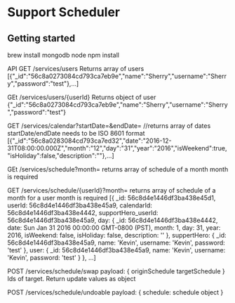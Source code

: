 Support Scheduler
=====

## Getting started
brew install mongodb
node
npm install


API
GET /services/users
Returns array of users
[{"_id":"56c8a0273084cd793ca7eb9e","name":"Sherry","username":"Sherry","password":"test"},...]

GEt /services/users/{userId}
Returns object of user
{"_id":"56c8a0273084cd793ca7eb9e","name":"Sherry","username":"Sherry","password":"test"}

GET /services/calendar?startDate=&endDate=
//returns array of dates
startDate/endDate needs to be ISO 8601 format
[{"_id":"56c8a0283084cd793ca7ed32","date":"2016-12-31T08:00:00.000Z","month":"12","day":"31","year":"2016","isWeekend":true,"isHoliday":false,"description":""},...]

GEt /services/schedule?month=
returns array of schedule of a month
month is required

GET /services/schedule/{userId}?month=
returns array of schedule of a month for a user
month is required
[{ _id: 56c8d4e1446df3ba438e45d1,
     userId: 56c8d4e1446df3ba438e45a9,
     calendarId: 56c8d4e1446df3ba438e4442,
     supportHero_userId: 56c8d4e1446df3ba438e45a9,
     day: 
      { _id: 56c8d4e1446df3ba438e4442,
        date: Sun Jan 31 2016 00:00:00 GMT-0800 (PST),
        month: 1,
        day: 31,
        year: 2016,
        isWeekend: false,
        isHoliday: false,
        description: '' },
     suppertHero: 
      { _id: 56c8d4e1446df3ba438e45a9,
        name: 'Kevin',
        username: 'Kevin',
        password: 'test' },
     user: 
      { _id: 56c8d4e1446df3ba438e45a9,
        name: 'Kevin',
        username: 'Kevin',
        password: 'test' } }, ...]


POST /services/schedule/swap
payload: {
    originSchedule
    targetSchedule
}
Ids of target. 
Return update values as object

POST /services/schedule/undoable
payload: {
    schedule: schedule object
}